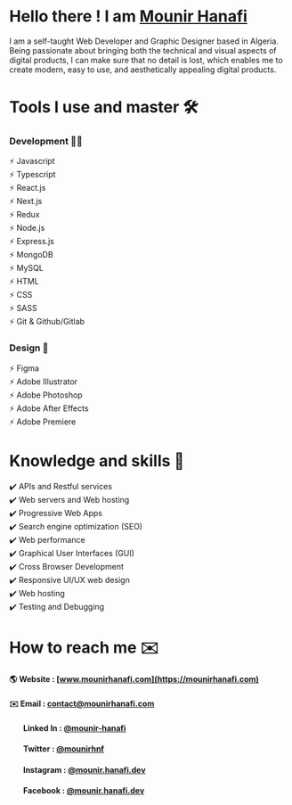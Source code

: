 # Hello there ! I am [Mounir Hanafi](https://mounirhanafi.com)
I am a self-taught Web Developer and Graphic Designer based in Algeria.
Being passionate about bringing both the technical and visual aspects of digital products, I can make sure that no detail is lost, which enables me to create modern, easy to use, and aesthetically appealing digital products.
# Tools I use and master 🛠️
### Development 👨‍💻
⚡ Javascript\
⚡ Typescript\
⚡ React.js\
⚡ Next.js\
⚡ Redux\
⚡ Node.js\
⚡ Express.js\
⚡ MongoDB\
⚡ MySQL\
⚡ HTML\
⚡ CSS\
⚡ SASS\
⚡ Git & Github/Gitlab
### Design 🎨
⚡ Figma\
⚡ Adobe Illustrator\
⚡ Adobe Photoshop\
⚡ Adobe After Effects\
⚡ Adobe Premiere
# Knowledge and skills 🧠
✔️ APIs and Restful services\
✔️ Web servers and Web hosting\
✔️ Progressive Web Apps\
✔️ Search engine optimization (SEO)\
✔️ Web performance\
✔️ Graphical User Interfaces (GUI)\
✔️ Cross Browser Development\
✔️ Responsive UI/UX web design\
✔️ Web hosting\
✔️ Testing and Debugging
# How to reach me ✉️
#### 🌎 Website : [www.mounirhanafi.com](https://mounirhanafi.com)
#### ✉️ Email : contact@mounirhanafi.com
#### &nbsp;<img src="https://edent.github.io/SuperTinyIcons/images/svg/linkedin.svg" width="15"/>&nbsp; Linked In : [@mounir-hanafi](https://www.linkedin.com/in/mounir-hanafi)
#### &nbsp;<img src="https://edent.github.io/SuperTinyIcons/images/svg/twitter.svg" width="15"/>&nbsp; Twitter : [@mounirhnf](https://twitter.com/mounirhnf)
#### &nbsp;<img src="https://edent.github.io/SuperTinyIcons/images/svg/instagram.svg" width="15"/>&nbsp; Instagram : [@mounir.hanafi.dev](https://instagram.com/mounir.hanafi.dev)
#### &nbsp;<img src="https://edent.github.io/SuperTinyIcons/images/svg/facebook.svg" width="15"/>&nbsp; Facebook : [@mounir.hanafi.dev](https://www.facebook.com/mounir.hanafi.dev)
